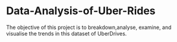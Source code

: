 # Data-Analysis-of-Uber-Rides
The objective of this project is to breakdown,analyse, examine, and visualise the trends in this dataset of UberDrives.
